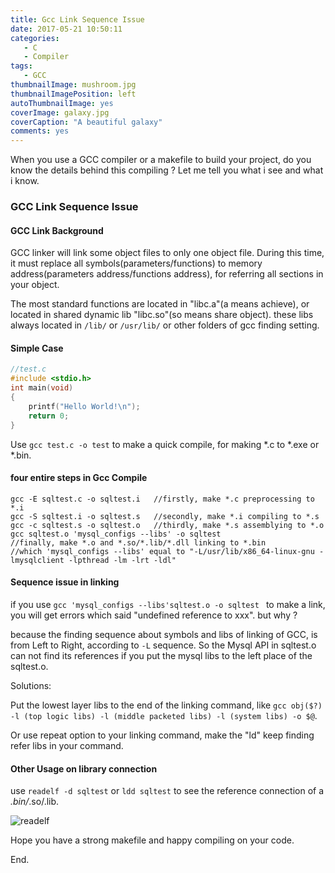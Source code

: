 ```yaml
---
title: Gcc Link Sequence Issue
date: 2017-05-21 10:50:11
categories: 
   - C
   - Compiler
tags: 
   - GCC
thumbnailImage: mushroom.jpg
thumbnailImagePosition: left
autoThumbnailImage: yes
coverImage: galaxy.jpg
coverCaption: "A beautiful galaxy"
comments: yes
---
```

When you use a GCC compiler or a makefile to build your project, do you know the details behind this compiling ? Let me tell you what i see and what i know.
<!--more-->
<!--toc-->
### GCC Link Sequence Issue

#### GCC Link Background

GCC linker will link some object files  to only one object file.  During this time, it must replace all symbols(parameters/functions) to memory address(parameters address/functions address), for referring all sections in your object.

The most standard functions are located in "libc.a"(a means achieve), or located in shared dynamic lib "libc.so"(so means share object). these libs always located in `/lib/` or `/usr/lib/` or other folders of gcc finding setting.



#### Simple Case

```c
//test.c
#include <stdio.h>
int main(void)
{
    printf("Hello World!\n");
    return 0;
}
```

Use `gcc test.c -o test` to make a quick compile, for making *.c to *.exe or *.bin.



#### four entire steps in Gcc Compile

```
gcc -E sqltest.c -o sqltest.i	//firstly, make *.c preprocessing to *.i
gcc -S sqltest.i -o sqltest.s	//secondly, make *.i compiling to *.s   
gcc -c sqltest.s -o sqltest.o	//thirdly, make *.s assemblying to *.o  
gcc sqltest.o 'mysql_configs --libs' -o sqltest 
//finally, make *.o and *.so/*.lib/*.dll linking to *.bin
//which 'mysql_configs --libs' equal to "-L/usr/lib/x86_64-linux-gnu -lmysqlclient -lpthread -lm -lrt -ldl"
```

#### Sequence issue in linking

if you use `gcc 'mysql_configs --libs'sqltest.o -o sqltest ` to make a link, you will get errors which said "undefined reference to xxx". but why ?

because the finding sequence about symbols and libs of linking of GCC, is from Left to Right, according to `-L` sequence. So the Mysql API in sqltest.o can not find its references if you put the mysql libs to the left place of the sqltest.o. 

Solutions:

Put the lowest layer libs to the end of the linking command, like `gcc obj($?) -l (top logic libs) -l (middle packeted libs) -l (system libs) -o $@`.

Or use repeat option to your linking command, make the "ld" keep finding refer libs in your command.



#### Other Usage on library connection

use `readelf -d sqltest` or `ldd sqltest` to see the reference connection of a *.bin/*.so/.lib.

![readelf](http://blog.kuberfly.me/2017/08/21/Gcc-Link-Sequence-Issue/readelf.png)



Hope you have a strong makefile and happy compiling on your code.

End.